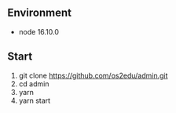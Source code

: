 ## Environment

- node 16.10.0

## Start

1. git clone https://github.com/os2edu/admin.git
2. cd admin
3. yarn
4. yarn start

